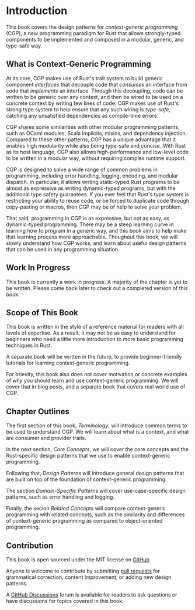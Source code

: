 # Introduction

This book covers the design patterns for _context-generic programming_ (CGP),
a new programming paradigm for Rust that allows strongly-typed components
to be implemented and composed in a modular, generic, and type-safe way.

## What is Context-Generic Programming

At its core, CGP makes use of Rust's trait system to build generic
component _interfaces_ that decouple code that _consumes_ an interface
from code that _implements_ an interface.
Through this decoupling, code can be written to be generic over any context,
and then be wired to be used on a concrete context by writing few lines of code.
CGP makes use of Rust's strong type system to help ensure that any such
wiring is _type-safe_, catching any unsatisfied dependencies as compile-time errors.

CGP shares some similarities with other modular programming patterns, such as
OCaml modules, Scala implicits, mixins, and dependency injection. Compared to
these other patterns, CGP has a unique advantage that it enables high modularity
while also being type-safe and concise. With Rust as its host language, CGP
also allows high-performance and low-level code to be written in a modular
way, without requiring complex runtime support.

CGP is designed to solve a wide range of common problems in programming,
including error handling, logging, encoding, and modular dispatch.
In particular, it allows writing static-typed Rust programs to be almost
as expressive as writing dynamic-typed programs, but with the additional
type safety guarantees.
If you ever feel that Rust's type system is restricting your ability to reuse
code, or be forced to duplicate code through copy-pasting or macros, then
CGP may be of help to solve your problem.

That said, programming in CGP is as expressive, but not as easy,
as dynamic-typed programming. There may be a steep learning curve
in learning how to program in a generic way, and this book aims to help
make that learning process more approachable.
Thoughout this book, we will slowly understand how CGP works, and learn about
useful design patterns that can be used in any programming situation.

## Work In Progress

This book is currently a work in progress. A majority of the chapter is yet to be written.
Please come back later to check out a completed version of this book.

## Scope of This Book

This book is written in the style of a reference material for readers with all levels of expertise.
As a result, it may not be as easy to understand for beginners who need a little more introduction
to more basic programming techniques in Rust.

A separate book will be written in the future, to provide beginner-friendly tutorials for learning context-generic programming.

For brievity, this book also does not cover motivation or concrete examples of _why_ you should
learn and use context-generic programming. We will cover that in blog posts, and a separate book
that covers real world use of CGP.

## Chapter Outlines

The first section of this book, _Terminology_, will introduce common terms to be used to understand CGP.
We will learn about what is a context, and what are consumer and provider traits.

In the next section, _Core Concepts_, we will cover the core concepts and the Rust-specific
design patterns that we use to enable context-generic programming.

Following that, _Design Patterns_ will introduce general design patterns that are built on top of the
foundation of context-generic programming.

The section _Domain-Specific Patterns_ will cover use-case-specific design patterns, such as error handling and logging.

Finally, the secion _Related Concepts_ will compare context-generic programming with related concepts,
such as the similarity and differences of context-generic programming as compared to object-oriented programming.

## Contribution

This book is open sourced under the MIT license on [GitHub](https://github.com/contextgeneric/cgp-patterns).

Anyone is welcome to contribute by submitting [pull requests](https://github.com/contextgeneric/cgp-patterns/pulls)
for grammatical correction, content improvement, or adding new design patterns.

A [GitHub Discussions](https://github.com/contextgeneric/cgp-patterns/discussions) forum is available for readers
to ask questions or have discussions for topics covered in this book.
